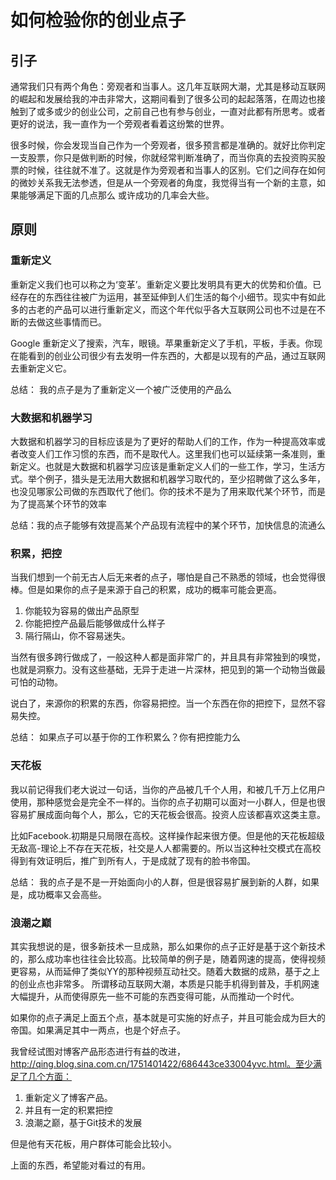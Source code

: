 #  如何检验你的创业点子


## 引子

通常我们只有两个角色：旁观者和当事人。这几年互联网大潮，尤其是移动互联网的崛起和发展给我的冲击非常大，这期间看到了很多公司的起起落落，在周边也接触到了或多或少的创业公司，之前自己也有参与创业，一直对此都有所思考。或者更好的说法，我一直作为一个旁观者看着这纷繁的世界。

很多时候，你会发现当自己作为一个旁观者，很多预言都是准确的。就好比你判定一支股票，你只是做判断的时候，你就经常判断准确了，而当你真的去投资购买股票的时候，往往就不准了。这就是作为旁观者和当事人的区别。它们之间存在如何的微妙关系我无法参透，但是从一个旁观者的角度，我觉得当有一个新的主意，如果能够满足下面的几点那么
或许成功的几率会大些。


## 原则

### 重新定义

重新定义我们也可以称之为‘变革’。重新定义要比发明具有更大的优势和价值。已经存在的东西往往被广为运用，甚至延伸到人们生活的每个小细节。现实中有如此多的古老的产品可以进行重新定义，而这个年代似乎各大互联网公司也不过是在不断的去做这些事情而已。

Google 重新定义了搜索，汽车，眼镜。苹果重新定义了手机，平板，手表。你现在能看到的创业公司很少有去发明一件东西的，大都是以现有的产品，通过互联网去重新定义它。

总结： 我的点子是为了重新定义一个被广泛使用的产品么


### 大数据和机器学习

大数据和机器学习的目标应该是为了更好的帮助人们的工作，作为一种提高效率或者改变人们工作习惯的东西，而不是取代人。这里我们也可以延续第一条准则，重新定义。也就是大数据和机器学习应该是重新定义人们的一些工作，学习，生活方式。举个例子，猎头是无法用大数据和机器学习取代的，至少招聘做了这么多年，也没见哪家公司做的东西取代了他们。你的技术不是为了用来取代某个环节，而是为了提高某个环节的效率 

总结：我的点子能够有效提高某个产品现有流程中的某个环节，加快信息的流通么

### 积累，把控

当我们想到一个前无古人后无来者的点子，哪怕是自己不熟悉的领域，也会觉得很棒。但是如果你的点子是来源于自己的积累，成功的概率可能会更高。

1. 你能较为容易的做出产品原型
2. 你能把控产品最后能够做成什么样子
3. 隔行隔山，你不容易迷失。

当然有很多跨行做成了，一般这种人都是面非常广的，并且具有非常独到的嗅觉，也就是洞察力。没有这些基础，无异于走进一片深林，把见到的第一个动物当做最可怕的动物。

说白了，来源你的积累的东西，你容易把控。当一个东西在你的把控下，显然不容易失控。

总结： 如果点子可以基于你的工作积累么？你有把控能力么

### 天花板

我以前记得我们老大说过一句话，当你的产品被几千个人用，和被几千万上亿用户使用，那种感觉会是完全不一样的。当你的点子初期可以面对一小群人，但是也很容易扩展成面向每个人，那么，它的天花板会很高。投资人应该都喜欢这类主意。

比如Facebook.初期是只局限在高校。这样操作起来很方便。但是他的天花板超级无敌高-理论上不存在天花板，社交是人人都需要的。所以当这种社交模式在高校得到有效证明后，推广到所有人，于是成就了现有的脸书帝国。

总结：  我的点子是不是一开始面向小的人群，但是很容易扩展到新的人群，如果是，成功概率又会高些。

###  浪潮之巅

其实我想说的是，很多新技术一旦成熟，那么如果你的点子正好是基于这个新技术的，那么成功率也往往会比较高。比较简单的例子是，随着网速的提高，使得视频更容易，从而延伸了类似YY的那种视频互动社交。随着大数据的成熟，基于之上的创业点也非常多。
所谓移动互联网大潮，本质是只能手机得到普及，手机网速大幅提升，从而使得原先一些不可能的东西变得可能，从而推动一个时代。




如果你的点子满足上面五个点，基本就是可实施的好点子，并且可能会成为巨大的帝国。如果满足其中一两点，也是个好点子。

我曾经试图对博客产品形态进行有益的改进，http://qing.blog.sina.com.cn/1751401422/686443ce33004yvc.html。至少满足了几个方面：
1. 重新定义了博客产品。
2. 并且有一定的积累把控
3. 浪潮之巅，基于Git技术的发展

但是他有天花板，用户群体可能会比较小。

上面的东西，希望能对看过的有用。






